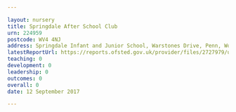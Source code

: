 ```yaml
---

layout: nursery
title: Springdale After School Club
urn: 224959
postcode: WV4 4NJ
address: Springdale Infant and Junior School, Warstones Drive, Penn, Wolverhampton, West Midlands, WV4 4NJ
latestReportUrl: https://reports.ofsted.gov.uk/provider/files/2727979/urn/224959.pdf
teaching: 0
development: 0
leadership: 0
outcomes: 0
overall: 0
date: 12 September 2017

---
```

